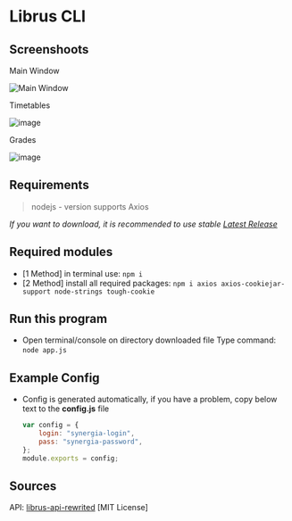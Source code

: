 # Librus CLI

## Screenshoots
Main Window

![Main Window](https://github.com/kbaraniak/librusCLI/assets/90936580/533a708a-319f-4fcf-8e48-e9f011bc7fcc)

Timetables

![image](https://github.com/kbaraniak/librusCLI/assets/90936580/12253ce7-5d32-4cde-a695-83e78c4d41af)

Grades

![image](https://github.com/kbaraniak/librusCLI/assets/90936580/0a75013a-b009-4a5f-a6aa-2f60a792dfe7)





## Requirements
> nodejs - version supports Axios

*If you want to download, it is recommended to use stable [Latest Release](https://github.com/kbaraniak/librusCLI/releases/latest)*


## Required modules
- [1 Method] in terminal use: ``npm i``
- [2 Method] install all required packages:
``npm i axios axios-cookiejar-support node-strings tough-cookie``

## Run this program
- Open terminal/console on directory downloaded file
   Type command: ``node app.js``

## Example Config
- Config is generated automatically, if you have a problem, copy below text to the **config.js** file

    ```js
    var config = {
        login: "synergia-login",
        pass: "synergia-password",
    };
    module.exports = config;
    ```

## Sources
API: [librus-api-rewrited](https://github.com/kbaraniak/librus-api-rewrited) [MIT License]
